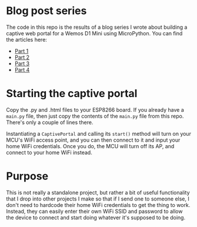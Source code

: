 # Blog post series

The code in this repo is the results of a blog series I wrote about building a captive web portal for a Wemos D1 Mini
using MicroPython. You can find the articles here:

- [Part 1](https://ansonvandoren.com/posts/esp8266-captive-web-portal-part-1/)
- [Part 2](https://ansonvandoren.com/posts/esp8266-captive-web-portal-part-2/)
- [Part 3](https://ansonvandoren.com/posts/esp8266-captive-web-portal-part-3/)
- [Part 4](https://ansonvandoren.com/posts/esp8266-captive-web-portal-part-4/)

# Starting the captive portal

Copy the .py and .html files to your ESP8266 board. If you already have a `main.py` file, then just copy the contents of
the `main.py` file from this repo. There's only a couple of lines there.

Instantiating a `CaptivePortal` and calling its `start()` method will turn on your MCU's WiFi access point, and you can
then connect to it and input your home WiFi credentials. Once you do, the MCU will turn off its AP, and connect to your
home WiFi instead.

# Purpose

This is not really a standalone project, but rather a bit of useful functionality that I drop into other projects
I make so that if I send one to someone else, I don't need to hardcode their home WiFi credentials to get the thing
to work. Instead, they can easily enter their own WiFi SSID and password to allow the device to connect and
start doing whatever it's supposed to be doing.
